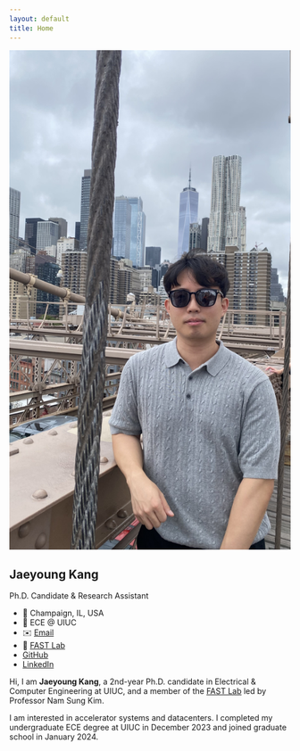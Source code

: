```yaml
---
layout: default
title: Home
---
```


<!-- Font Awesome for icons -->
<link
  rel="stylesheet"
  href="https://cdnjs.cloudflare.com/ajax/libs/font-awesome/6.4.2/css/all.min.css"
  integrity="sha512-pJYFQ5XJnEUgPHExMf+k6zkjIHPvXhTEJF6/+D06S0x0/KHWqPoE4d9DtGnaPJ2sgjdZPqJAKDl60lWlZfhtaQ=="
  crossorigin="anonymous"
  referrerpolicy="no-referrer"
/>
<!-- Your custom CSS -->
<link rel="stylesheet" href="/assets/css/style.css">

<div class="profile-container">

  <!-- LEFT COLUMN -->
  <div class="profile-sidebar">
    <img src="/assets/img/profile_pic.jpg" alt="Jaeyoung Kang">
    <h2>Jaeyoung Kang</h2>
    <p>Ph.D. Candidate & Research Assistant</p>
    <ul>
      <li>📍 Champaign, IL, USA</li>
      <li>🏫 ECE @ UIUC</li>
      <li>✉️ <a href="mailto:jaeyoung@illinois.edu">Email</a></li>
      <li>🔗 <a href="https://fast.ece.illinois.edu/">FAST Lab</a></li>
      <li>
        <a href="https://github.com/Jae0504" target="_blank">
          <i class="fab fa-github"></i> GitHub
        </a>
      </li>
      <li>
        <a href="https://www.linkedin.com/in/jaeyoung-kang-653aa8250/" target="_blank">
          <i class="fab fa-linkedin"></i> LinkedIn
        </a>
      </li>
    </ul>
  </div>

  <!-- RIGHT COLUMN -->
  <div class="profile-main">
    <p>Hi, I am <strong>Jaeyoung Kang</strong>, a 2nd-year Ph.D. candidate in Electrical & Computer Engineering at UIUC, and a member of the <a href="https://fast.ece.illinois.edu/">FAST Lab</a> led by Professor Nam Sung Kim.</p>
    <p>I am interested in accelerator systems and datacenters. I completed my undergraduate ECE degree at UIUC in December 2023 and joined graduate school in January 2024.</p>
  </div>

</div>